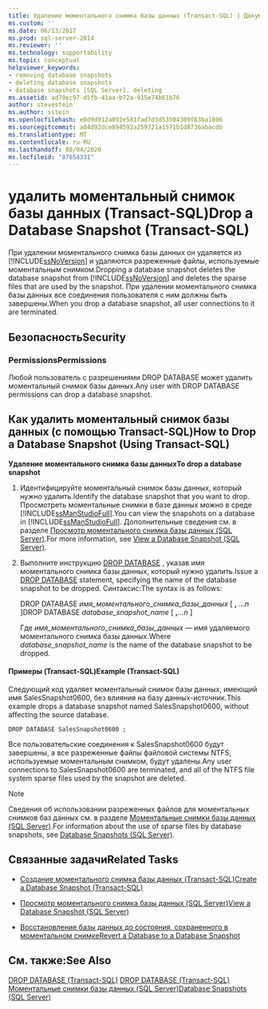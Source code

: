 ```yaml
---
title: Удаление моментального снимка базы данных (Transact-SQL) | Документация Майкрософт
ms.custom: ''
ms.date: 06/13/2017
ms.prod: sql-server-2014
ms.reviewer: ''
ms.technology: supportability
ms.topic: conceptual
helpviewer_keywords:
- removing database snapshots
- deleting database snapshots
- database snapshots [SQL Server], deleting
ms.assetid: ad70ec97-d5fb-41aa-b72a-915e74b61b76
author: stevestein
ms.author: sstein
ms.openlocfilehash: e0d9d912a092e581fad7d3d53504309f63ba1806
ms.sourcegitcommit: ad4d92dce894592a259721a1571b1d8736abacdb
ms.translationtype: MT
ms.contentlocale: ru-RU
ms.lasthandoff: 08/04/2020
ms.locfileid: "87654331"
---
```

# <a name="drop-a-database-snapshot-transact-sql"></a><span data-ttu-id="270ed-102">удалить моментальный снимок базы данных (Transact-SQL)</span><span class="sxs-lookup"><span data-stu-id="270ed-102">Drop a Database Snapshot (Transact-SQL)</span></span>
  <span data-ttu-id="270ed-103">При удалении моментального снимка базы данных он удаляется из [!INCLUDE[ssNoVersion](../../includes/ssnoversion-md.md)] и удаляются разреженные файлы, используемые моментальным снимком.</span><span class="sxs-lookup"><span data-stu-id="270ed-103">Dropping a database snapshot deletes the database snapshot from [!INCLUDE[ssNoVersion](../../includes/ssnoversion-md.md)] and deletes the sparse files that are used by the snapshot.</span></span> <span data-ttu-id="270ed-104">При удалении моментального снимка базы данных все соединения пользователя с ним должны быть завершены.</span><span class="sxs-lookup"><span data-stu-id="270ed-104">When you drop a database snapshot, all user connections to it are terminated.</span></span>  
  
## <a name="security"></a><span data-ttu-id="270ed-105">Безопасность</span><span class="sxs-lookup"><span data-stu-id="270ed-105">Security</span></span>  
  
###  <a name="permissions"></a><a name="Permissions"></a> <span data-ttu-id="270ed-106">Permissions</span><span class="sxs-lookup"><span data-stu-id="270ed-106">Permissions</span></span>  
 <span data-ttu-id="270ed-107">Любой пользователь с разрешениями DROP DATABASE может удалить моментальный снимок базы данных.</span><span class="sxs-lookup"><span data-stu-id="270ed-107">Any user with DROP DATABASE permissions can drop a database snapshot.</span></span>  
  
##  <a name="how-to-drop-a-database-snapshot-using-transact-sql"></a><a name="TsqlProcedure"></a> <span data-ttu-id="270ed-108">Как удалить моментальный снимок базы данных (с помощью Transact-SQL)</span><span class="sxs-lookup"><span data-stu-id="270ed-108">How to Drop a Database Snapshot (Using Transact-SQL)</span></span>  
 <span data-ttu-id="270ed-109">**Удаление моментального снимка базы данных**</span><span class="sxs-lookup"><span data-stu-id="270ed-109">**To drop a database snapshot**</span></span>  
  
1.  <span data-ttu-id="270ed-110">Идентифицируйте моментальный снимок базы данных, который нужно удалить.</span><span class="sxs-lookup"><span data-stu-id="270ed-110">Identify the database snapshot that you want to drop.</span></span> <span data-ttu-id="270ed-111">Просмотреть моментальные снимки в базе данных можно в среде [!INCLUDE[ssManStudioFull](../../includes/ssmanstudiofull-md.md)].</span><span class="sxs-lookup"><span data-stu-id="270ed-111">You can view the snapshots on a database in [!INCLUDE[ssManStudioFull](../../includes/ssmanstudiofull-md.md)].</span></span> <span data-ttu-id="270ed-112">Дополнительные сведения см. в разделе [Просмотр моментального снимка базы данных (SQL Server)](view-a-database-snapshot-sql-server.md).</span><span class="sxs-lookup"><span data-stu-id="270ed-112">For more information, see [View a Database Snapshot &#40;SQL Server&#41;](view-a-database-snapshot-sql-server.md).</span></span>  
  
2.  <span data-ttu-id="270ed-113">Выполните инструкцию [DROP DATABASE](/sql/t-sql/statements/drop-database-audit-specification-transact-sql) , указав имя моментального снимка базы данных, который нужно удалить.</span><span class="sxs-lookup"><span data-stu-id="270ed-113">Issue a [DROP DATABASE](/sql/t-sql/statements/drop-database-audit-specification-transact-sql) statement, specifying the name of the database snapshot to be dropped.</span></span> <span data-ttu-id="270ed-114">Синтаксис:</span><span class="sxs-lookup"><span data-stu-id="270ed-114">The syntax is as follows:</span></span>  
  
     <span data-ttu-id="270ed-115">DROP DATABASE *имя_моментального_снимка_базы_данных* [ **,** ...*n* ]</span><span class="sxs-lookup"><span data-stu-id="270ed-115">DROP DATABASE *database_snapshot_name* [ **,**...*n* ]</span></span>  
  
     <span data-ttu-id="270ed-116">Где *имя_моментального_снимка_базы_данных* — имя удаляемого моментального снимка базы данных.</span><span class="sxs-lookup"><span data-stu-id="270ed-116">Where *database_snapshot_name* is the name of the database snapshot to be dropped.</span></span>  
  
####  <a name="example-transact-sql"></a><a name="TsqlExample"></a> <span data-ttu-id="270ed-117">Примеры (Transact-SQL)</span><span class="sxs-lookup"><span data-stu-id="270ed-117">Example (Transact-SQL)</span></span>  
 <span data-ttu-id="270ed-118">Следующий код удаляет моментальный снимок базы данных, имеющий имя SalesSnapshot0600, без влияния на базу данных-источник.</span><span class="sxs-lookup"><span data-stu-id="270ed-118">This example drops a database snapshot named SalesSnapshot0600, without affecting the source database.</span></span>  
  
```  
DROP DATABASE SalesSnapshot0600 ;  
```  
  
 <span data-ttu-id="270ed-119">Все пользовательские соединения к SalesSnapshot0600 будут завершены, а все разреженные файлы файловой системы NTFS, используемые моментальным снимком, будут удалены.</span><span class="sxs-lookup"><span data-stu-id="270ed-119">Any user connections to SalesSnapshot0600 are terminated, and all of the NTFS file system sparse files used by the snapshot are deleted.</span></span>  
  
> [!NOTE]  
>  <span data-ttu-id="270ed-120">Сведения об использовании разреженных файлов для моментальных снимков баз данных см. в разделе [Моментальные снимки базы данных (SQL Server)](database-snapshots-sql-server.md).</span><span class="sxs-lookup"><span data-stu-id="270ed-120">For information about the use of sparse files by database snapshots, see [Database Snapshots &#40;SQL Server&#41;](database-snapshots-sql-server.md).</span></span>  
  
##  <a name="related-tasks"></a><a name="RelatedTasks"></a> <span data-ttu-id="270ed-121">Связанные задачи</span><span class="sxs-lookup"><span data-stu-id="270ed-121">Related Tasks</span></span>  
  
-   [<span data-ttu-id="270ed-122">Создание моментального снимка базы данных (Transact-SQL)</span><span class="sxs-lookup"><span data-stu-id="270ed-122">Create a Database Snapshot &#40;Transact-SQL&#41;</span></span>](create-a-database-snapshot-transact-sql.md)  
  
-   [<span data-ttu-id="270ed-123">Просмотр моментального снимка базы данных (SQL Server)</span><span class="sxs-lookup"><span data-stu-id="270ed-123">View a Database Snapshot &#40;SQL Server&#41;</span></span>](view-a-database-snapshot-sql-server.md)  
  
-   [<span data-ttu-id="270ed-124">Восстановление базы данных до состояния, сохраненного в моментальном снимке</span><span class="sxs-lookup"><span data-stu-id="270ed-124">Revert a Database to a Database Snapshot</span></span>](revert-a-database-to-a-database-snapshot.md)  
  

  
## <a name="see-also"></a><span data-ttu-id="270ed-125">См. также:</span><span class="sxs-lookup"><span data-stu-id="270ed-125">See Also</span></span>  
 <span data-ttu-id="270ed-126">[DROP DATABASE (Transact-SQL)](/sql/t-sql/statements/drop-database-audit-specification-transact-sql) </span><span class="sxs-lookup"><span data-stu-id="270ed-126">[DROP DATABASE &#40;Transact-SQL&#41;](/sql/t-sql/statements/drop-database-audit-specification-transact-sql) </span></span>  
 [<span data-ttu-id="270ed-127">Моментальные снимки базы данных (SQL Server)</span><span class="sxs-lookup"><span data-stu-id="270ed-127">Database Snapshots &#40;SQL Server&#41;</span></span>](database-snapshots-sql-server.md)  
  
  
